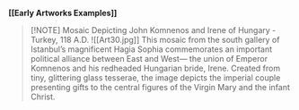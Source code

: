**[[Early Artworks Examples]]**

>[!NOTE] Mosaic Depicting John Komnenos and Irene of Hungary
> \- Turkey, 118 A.D.
> ![[Art30.jpg]]
> This mosaic from the south gallery of Istanbul’s magnificent Hagia Sophia commemorates an important political alliance between East and West— the union of Emperor Komnenos and his redheaded Hungarian bride, Irene. Created from tiny, glittering glass tesserae, the image depicts the imperial couple presenting gifts to the central figures of the Virgin Mary and the infant Christ.